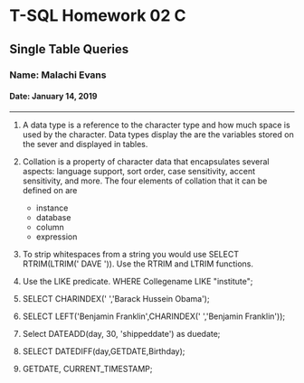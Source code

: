 # T-SQL Homework 02 C

## Single Table Queries

### Name: Malachi Evans

#### Date: January 14, 2019

-------------

1. A data type is a reference to the character type and how much space is used by the character. Data types display the are the variables stored on the sever and displayed in tables.

2. Collation is a property of character data that encapsulates several aspects: language support, sort order, case sensitivity, accent sensitivity, and more. The four elements of collation that it can be defined on are
  
     + instance
     + database
     + column
     + expression

3. To strip whitespaces from a string you would use SELECT RTRIM(LTRIM('    DAVE    ')). Use the RTRIM and LTRIM functions.

4. Use the LIKE predicate. WHERE  Collegename LIKE "institute";  

5. SELECT CHARINDEX(' ','Barack Hussein Obama');

6. SELECT LEFT('Benjamin Franklin',CHARINDEX(' ','Benjamin Franklin'));

7. Select DATEADD(day, 30, 'shippeddate') as duedate;

8. SELECT DATEDIFF(day,GETDATE,Birthday);

9. GETDATE, CURRENT_TIMESTAMP;
